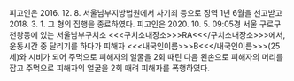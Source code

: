 피고인은 2016. 12. 8. 서울남부지방법원에서 사기죄 등으로 징역 1년 6월을 선고받고 2018. 3. 1. 그 형의 집행을 종료하였다.
피고인은 2020. 10. 5. 09:05경 서울 구로구 천왕동에 있는 서울남부구치소 <<<구치소내장소>>>RA<<</구치소내장소>>>에서, 운동시간 중 달리기를 하다가 피해자 <<<내국인이름>>>B<<</내국인이름>>>(25세)와 시비가 되어 주먹으로 피해자의 얼굴을 2회 때린 다음 왼손으로 피해자의 머리를 잡고 주먹으로 피해자의 얼굴을 2회 때려 피해자를 폭행하였다.